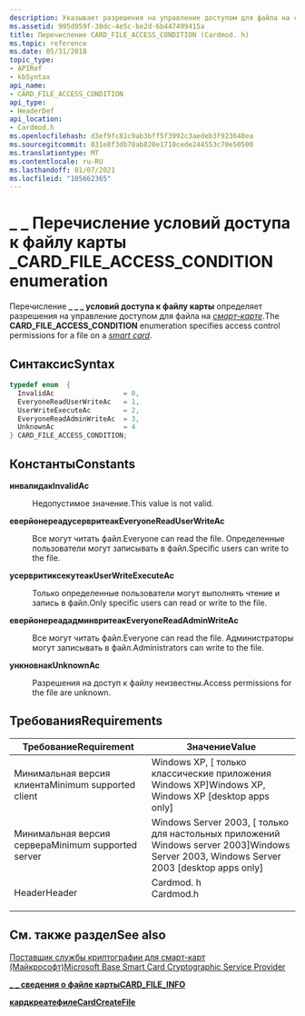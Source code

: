 ```yaml
---
description: Указывает разрешения на управление доступом для файла на смарт-карте.
ms.assetid: 995d959f-30dc-4e5c-be2d-6b447499415a
title: Перечисление CARD_FILE_ACCESS_CONDITION (Cardmod. h)
ms.topic: reference
ms.date: 05/31/2018
topic_type:
- APIRef
- kbSyntax
api_name:
- CARD_FILE_ACCESS_CONDITION
api_type:
- HeaderDef
api_location:
- Cardmod.h
ms.openlocfilehash: d3ef9fc81c9ab3bff5f3992c3aedeb3f923648ea
ms.sourcegitcommit: 831e8f3db78ab820e1710cede244553c70e50500
ms.translationtype: MT
ms.contentlocale: ru-RU
ms.lasthandoff: 01/07/2021
ms.locfileid: "105662365"
---
```

# <a name="card_file_access_condition-enumeration"></a><span data-ttu-id="e8ff0-103">\_ \_ Перечисление условий доступа к файлу карты \_</span><span class="sxs-lookup"><span data-stu-id="e8ff0-103">CARD\_FILE\_ACCESS\_CONDITION enumeration</span></span>

<span data-ttu-id="e8ff0-104">Перечисление **\_ \_ \_ условий доступа к файлу карты** определяет разрешения на управление доступом для файла на [*смарт-карте*](../secgloss/s-gly.md).</span><span class="sxs-lookup"><span data-stu-id="e8ff0-104">The **CARD\_FILE\_ACCESS\_CONDITION** enumeration specifies access control permissions for a file on a [*smart card*](../secgloss/s-gly.md).</span></span>

## <a name="syntax"></a><span data-ttu-id="e8ff0-105">Синтаксис</span><span class="sxs-lookup"><span data-stu-id="e8ff0-105">Syntax</span></span>


```C++
typedef enum  { 
  InvalidAc                 = 0,
  EveryoneReadUserWriteAc   = 1,
  UserWriteExecuteAc        = 2,
  EveryoneReadAdminWriteAc  = 3,
  UnknownAc                 = 4
} CARD_FILE_ACCESS_CONDITION;
```



## <a name="constants"></a><span data-ttu-id="e8ff0-106">Константы</span><span class="sxs-lookup"><span data-stu-id="e8ff0-106">Constants</span></span>

<dl> <dt>

<span data-ttu-id="e8ff0-107"><span id="InvalidAc"></span><span id="invalidac"></span><span id="INVALIDAC"></span>**инвалидак**</span><span class="sxs-lookup"><span data-stu-id="e8ff0-107"><span id="InvalidAc"></span><span id="invalidac"></span><span id="INVALIDAC"></span>**InvalidAc**</span></span>
</dt> <dd>

<span data-ttu-id="e8ff0-108">Недопустимое значение.</span><span class="sxs-lookup"><span data-stu-id="e8ff0-108">This value is not valid.</span></span>

</dd> <dt>

<span data-ttu-id="e8ff0-109"><span id="EveryoneReadUserWriteAc"></span><span id="everyonereaduserwriteac"></span><span id="EVERYONEREADUSERWRITEAC"></span>**еверйонереадусервритеак**</span><span class="sxs-lookup"><span data-stu-id="e8ff0-109"><span id="EveryoneReadUserWriteAc"></span><span id="everyonereaduserwriteac"></span><span id="EVERYONEREADUSERWRITEAC"></span>**EveryoneReadUserWriteAc**</span></span>
</dt> <dd>

<span data-ttu-id="e8ff0-110">Все могут читать файл.</span><span class="sxs-lookup"><span data-stu-id="e8ff0-110">Everyone can read the file.</span></span> <span data-ttu-id="e8ff0-111">Определенные пользователи могут записывать в файл.</span><span class="sxs-lookup"><span data-stu-id="e8ff0-111">Specific users can write to the file.</span></span>

</dd> <dt>

<span data-ttu-id="e8ff0-112"><span id="UserWriteExecuteAc"></span><span id="userwriteexecuteac"></span><span id="USERWRITEEXECUTEAC"></span>**усервритиксекутеак**</span><span class="sxs-lookup"><span data-stu-id="e8ff0-112"><span id="UserWriteExecuteAc"></span><span id="userwriteexecuteac"></span><span id="USERWRITEEXECUTEAC"></span>**UserWriteExecuteAc**</span></span>
</dt> <dd>

<span data-ttu-id="e8ff0-113">Только определенные пользователи могут выполнять чтение и запись в файл.</span><span class="sxs-lookup"><span data-stu-id="e8ff0-113">Only specific users can read or write to the file.</span></span>

</dd> <dt>

<span data-ttu-id="e8ff0-114"><span id="EveryoneReadAdminWriteAc"></span><span id="everyonereadadminwriteac"></span><span id="EVERYONEREADADMINWRITEAC"></span>**еверйонереададминвритеак**</span><span class="sxs-lookup"><span data-stu-id="e8ff0-114"><span id="EveryoneReadAdminWriteAc"></span><span id="everyonereadadminwriteac"></span><span id="EVERYONEREADADMINWRITEAC"></span>**EveryoneReadAdminWriteAc**</span></span>
</dt> <dd>

<span data-ttu-id="e8ff0-115">Все могут читать файл.</span><span class="sxs-lookup"><span data-stu-id="e8ff0-115">Everyone can read the file.</span></span> <span data-ttu-id="e8ff0-116">Администраторы могут записывать в файл.</span><span class="sxs-lookup"><span data-stu-id="e8ff0-116">Administrators can write to the file.</span></span>

</dd> <dt>

<span data-ttu-id="e8ff0-117"><span id="UnknownAc"></span><span id="unknownac"></span><span id="UNKNOWNAC"></span>**ункновнак**</span><span class="sxs-lookup"><span data-stu-id="e8ff0-117"><span id="UnknownAc"></span><span id="unknownac"></span><span id="UNKNOWNAC"></span>**UnknownAc**</span></span>
</dt> <dd>

<span data-ttu-id="e8ff0-118">Разрешения на доступ к файлу неизвестны.</span><span class="sxs-lookup"><span data-stu-id="e8ff0-118">Access permissions for the file are unknown.</span></span>

</dd> </dl>

## <a name="requirements"></a><span data-ttu-id="e8ff0-119">Требования</span><span class="sxs-lookup"><span data-stu-id="e8ff0-119">Requirements</span></span>



| <span data-ttu-id="e8ff0-120">Требование</span><span class="sxs-lookup"><span data-stu-id="e8ff0-120">Requirement</span></span> | <span data-ttu-id="e8ff0-121">Значение</span><span class="sxs-lookup"><span data-stu-id="e8ff0-121">Value</span></span> |
|-------------------------------------|--------------------------------------------------------------------------------------|
| <span data-ttu-id="e8ff0-122">Минимальная версия клиента</span><span class="sxs-lookup"><span data-stu-id="e8ff0-122">Minimum supported client</span></span><br/> | <span data-ttu-id="e8ff0-123">Windows XP, \[ только классические приложения Windows XP\]</span><span class="sxs-lookup"><span data-stu-id="e8ff0-123">Windows XP, Windows XP \[desktop apps only\]</span></span><br/>                              |
| <span data-ttu-id="e8ff0-124">Минимальная версия сервера</span><span class="sxs-lookup"><span data-stu-id="e8ff0-124">Minimum supported server</span></span><br/> | <span data-ttu-id="e8ff0-125">Windows Server 2003, \[ только для настольных приложений Windows server 2003\]</span><span class="sxs-lookup"><span data-stu-id="e8ff0-125">Windows Server 2003, Windows Server 2003 \[desktop apps only\]</span></span><br/>            |
| <span data-ttu-id="e8ff0-126">Header</span><span class="sxs-lookup"><span data-stu-id="e8ff0-126">Header</span></span><br/>                   | <dl> <span data-ttu-id="e8ff0-127"><dt>Cardmod. h</dt></span><span class="sxs-lookup"><span data-stu-id="e8ff0-127"><dt>Cardmod.h</dt></span></span> </dl> |



## <a name="see-also"></a><span data-ttu-id="e8ff0-128">См. также раздел</span><span class="sxs-lookup"><span data-stu-id="e8ff0-128">See also</span></span>

<dl> <dt>

[<span data-ttu-id="e8ff0-129">Поставщик службы криптографии для смарт-карт (Майкрософт)</span><span class="sxs-lookup"><span data-stu-id="e8ff0-129">Microsoft Base Smart Card Cryptographic Service Provider</span></span>](/previous-versions/windows/desktop/secsmart/microsoft-base-smart-card-cryptographic-service-provider)
</dt> <dt>

[<span data-ttu-id="e8ff0-130">**\_ \_ сведения о файле карты**</span><span class="sxs-lookup"><span data-stu-id="e8ff0-130">**CARD\_FILE\_INFO**</span></span>](/previous-versions/windows/desktop/secsmart/card-file-info)
</dt> <dt>

[<span data-ttu-id="e8ff0-131">**кардкреатефиле**</span><span class="sxs-lookup"><span data-stu-id="e8ff0-131">**CardCreateFile**</span></span>](/previous-versions/windows/desktop/secsmart/cardcreatefile)
</dt> </dl>

 

 
